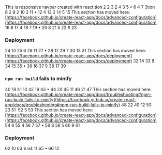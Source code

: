 This is responsive navbar created with react.tion
2
2
3
2
4
3
5
•
6
4
7
3tion
8
2
9
2
10
3
11
•
12
4
13
3
14
5
15
This section has moved here: [https://facebook.github.io/create-react-app/docs/advanced-configuration](https://facebook.github.io/create-react-app/docs/advanced-configuration)
16
6
17
4
18
7
19
•
20
8
21
5
22
9
23
### Deployment
24
10
25
6
26
11
27
•
28
12
29
7
30
13
31
This section has moved here: [https://facebook.github.io/create-react-app/docs/deployment](https://facebook.github.io/create-react-app/docs/deployment)
32
14
33
8
34
15
35
•
36
16
37
9
38
17
39
### `npm run build` fails to minify
40
18
41
10
42
19
43
•
44
20
45
11
46
21
47
This section has moved here: [https://facebook.github.io/create-react-app/docs/troubleshooting#npm-run-build-fails-to-minify](https://facebook.github.io/create-react-app/docs/troubleshooting#npm-run-build-fails-to-minify)
48
22
49
12
50
23
51
​
52
5
53
This section has moved here: [https://facebook.github.io/create-react-app/docs/advanced-configuration](https://facebook.github.io/create-react-app/docs/advanced-configuration)
54
6
55
4
56
7
57
•
58
8
59
5
60
9
61
### Deployment
62
10
63
6
64
11
65
•
66
12
